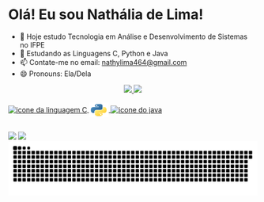 # Olá! Eu sou Nathália de Lima!


- 🔭 Hoje estudo Tecnologia em Análise e Desenvolvimento de Sistemas no IFPE
- 🌱 Estudando as Linguagens C, Python e Java
- 📫 Contate-me no email: nathylima464@gmail.com
- 😄 Pronouns: Ela/Dela

<div align="center">
  <a href="https://github.com/Neto-Pereira25">
  <img height="180em" src="https://github-readme-stats.vercel.app/api?username=nathalialimaa&show_icons=true&theme=dracula&include_all_commits=true&count_private=true"/>
  <img height="180em" src="https://github-readme-stats.vercel.app/api/top-langs/?username=nathalialimaa&layout=compact&langs_count=7&theme=dracula"/>
</div>

<div style="display: inline_block"><br>
  <img align="center" alt="icone da linguagem C" height="30" width="40" src="https://img.icons8.com/?size=512&id=shQTXiDQiQVR&format=png">
  
  <img align="center" alt="icone do python" height="30" width="40" src="https://raw.githubusercontent.com/devicons/devicon/master/icons/python/python-original.svg">

  <img align="center" alt="icone do java" height="30" width="40" src="https://cdn.jsdelivr.net/gh/devicons/devicon@latest/icons/java/java-original-wordmark.svg">
  
</div>

## 

<div>
  <a href="https://instagram.com/nathylimaa14" target="_blank"><img src="https://img.shields.io/badge/-Instagram-%23E4405F?style=for-the-badge&logo=instagram&logoColor=white" target="_blank"></a>
  <a href="#" target="_blank"><img src="https://img.shields.io/badge/-LinkedIn-%230077B5?style=for-the-badge&logo=linkedin&logoColor=white" target="_blank"></a>
</div>

<picture>
  <source media="(prefers-color-scheme: dark)" srcset="https://raw.githubusercontent.com/nathalialimaa/nathalialimaa/output/github-contribution-grid-snake-dark.svg">
  <source media="(prefers-color-scheme: light)" srcset="https://raw.githubusercontent.com/nathalialimaa/nathalialimaa/output/github-contribution-grid-snake.svg">
  <img alt="github contribution grid snake animation" src="https://raw.githubusercontent.com/nathalialimaa/nathalialimaa/output/github-contribution-grid-snake.svg">
</picture>
